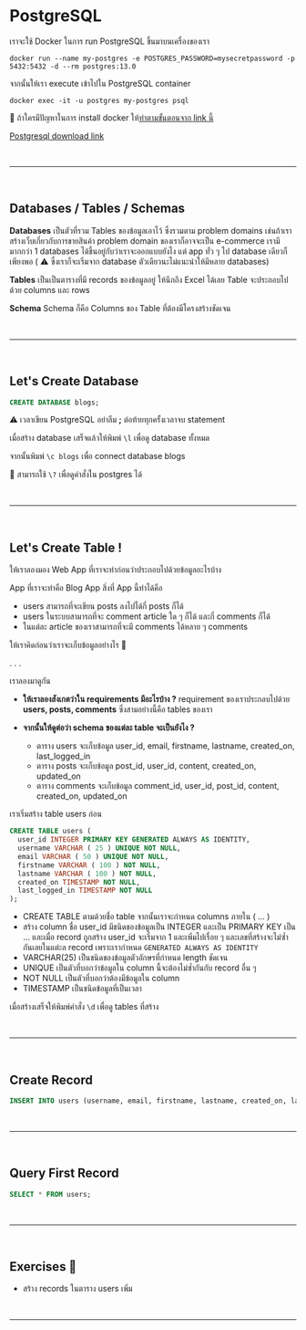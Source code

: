 # PostgreSQL

เราจะใช้ Docker ในการ run PostgreSQL ขึ้นมาบนเครื่องของเรา

`docker run --name my-postgres -e POSTGRES_PASSWORD=mysecretpassword -p 5432:5432 -d --rm postgres:13.0`

จากนั้นให้เรา execute เข้าไปใน PostgreSQL container

`docker exec -it -u postgres my-postgres psql`

🌟 ถ้าใครมีปัญหาในการ install docker ให้[ทำตามขั้นตอนจาก link นี้](https://www.postgresqltutorial.com/install-postgresql/)

[Postgresql download link ](https://www.enterprisedb.com/downloads/postgres-postgresql-downloads)

<br><hr><br>

## Databases / Tables / Schemas

**Databases** เป็นตัวที่รวม Tables ของข้อมูลเอาไว้ ซึ่งรวมตาม problem domains เช่นถ้าเราสร้างเว็บเกี่ยวกับการขายสินค้า problem domain ของเราก็อาจจะเป็น e-commerce เรามีมากกว่า 1 databases ได้ขึ้นอยู่กับว่าเราจะออกแบบยังไง แต่ app ทั่ว ๆ ไป database เดียวก็เพียงพอ ( ⚠️ ซึ่งเราก็จะเริ่มจาก database ตัวเดียวนะไม่แนะนำให้มีหลาย databases)

**Tables** เป็นเป็นตารางที่มี records ของข้อมูลอยู่ ให้นึกถึง Excel ได้เลย Table จะประกอบไปด้วย columns และ rows

**Schema** Schema ก็คือ Columns ของ Table ที่ต้องมีโครงสร้างชัดเจน

<br><hr><br>

## Let's Create Database

```sql
CREATE DATABASE blogs;
```

⚠️ เวลาเขียน PostgreSQL อย่าลืม **;** ต่อท้ายทุกครั้งเวลาจบ statement

เมื่อสร้าง database เสร็จแล้วให้พิมพ์ `\l` เพื่อดู database ทั้งหมด

จากนั้นพิมพ์ `\c blogs` เพื่อ connect database blogs

🌟 สามารถใช้ `\?` เพื่อดูคำสั่งใน postgres ได้

<br><hr><br>

## Let's Create Table !

ให้เราลองมอง Web App ที่เราจะทำก่อนว่าประกอบไปด้วยข้อมูลอะไรบ้าง

App ที่เราจะทำคือ Blog App สิ่งที่ App นี้ทำได้คือ

- users สามารถที่จะเขียน posts ลงไปได้กี่ posts ก็ได้
- users ในระบบสามารถที่จะ comment article ใด ๆ ก็ได้ และกี่ comments ก็ได้
- ในแต่ละ article ของเราสามารถที่จะมี comments ได้หลาย ๆ comments

ให้เราคิดก่อนว่าเราจะเก็บข้อมูลอย่างไร 🤔

. . .

เราลองมาดูกัน

- **ให้เราลองสังเกตว่าใน requirements มีอะไรบ้าง ?** requirement ของเราประกอบไปด้วย **users, posts, comments** ซึ่งสามอย่างนี้คือ tables ของเรา

- **จากนั้นให้ดูต่อว่า schema ของแต่ละ table จะเป็นยังไง ?**
  - ตาราง users จะเก็บข้อมูล user_id, email, firstname, lastname, created_on, last_logged_in
  - ตาราง posts จะเก็บข้อมูล post_id, user_id, content, created_on, updated_on
  - ตาราง comments จะเก็บข้อมูล comment_id, user_id, post_id, content, created_on, updated_on

เราเริ่มสร้าง table users ก่อน

```sql
CREATE TABLE users (
  user_id INTEGER PRIMARY KEY GENERATED ALWAYS AS IDENTITY,
  username VARCHAR ( 25 ) UNIQUE NOT NULL,
  email VARCHAR ( 50 ) UNIQUE NOT NULL,
  firstname VARCHAR ( 100 ) NOT NULL,
  lastname VARCHAR ( 100 ) NOT NULL,
  created_on TIMESTAMP NOT NULL,
  last_logged_in TIMESTAMP NOT NULL
);
```

- CREATE TABLE ตามด้วยชื่อ table จากนั้นเราจะกำหนด columns ภายใน ( ... )
- สร้าง column ชื่อ user_id มีชนิดของข้อมูลเป็น INTEGER และเป็น PRIMARY KEY เป็น ... และเมื่อ record ถูกสร้าง user_id จะเริ่มจาก 1 และเพิ่มไปเรื่อย ๆ และเลขที่สร้างจะไม่ซ้ำกันเลยในแต่ะล record เพราะเรากำหนด `GENERATED ALWAYS AS IDENTITY`
- VARCHAR(25) เป็นชนิดของข้อมูลตัวอักษรที่กำหนด length ชัดเจน
- UNIQUE เป็นตัวที่บอกว่าข้อมูลใน column นี้จะต้องไม่ซ้ำกันกับ record อื่น ๆ
- NOT NULL เป็นตัวที่บอกว่าต้องมีข้อมูลใน column
- TIMESTAMP เป็นชนิดข้อมูลที่เป็นเวลา

เมื่อสร้างเสร็จให้พิมพ์คำสั่ง `\d` เพื่อดู tables ที่สร้าง

<br><hr><br>

## Create Record

```sql
INSERT INTO users (username, email, firstname, lastname, created_on, last_logged_in) VALUES ('knotnapat', 'knot@testmail.com', 'knot', 'napat', NOW(), NOW());
```

<br><hr><br>

## Query First Record

```sql
SELECT * FROM users;
```

<br><hr><br>

## Exercises 🏅

- สร้าง records ในตาราง users เพิ่ม

<br><hr><br>
